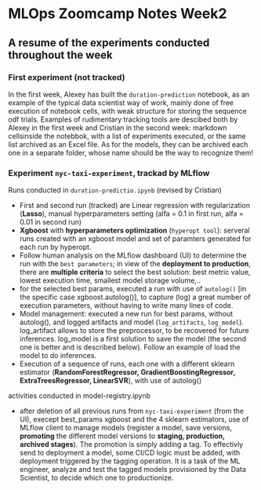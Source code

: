 # MLOps Zoomcamp Notes Week2

## A resume of the experiments conducted throughout the week

### First experiment (not tracked)

In the first week, Alexey has built the `duration-prediction` notebook, as an example of the typical data scientist way of work, mainly done of free execution of notebook cells, with weak structure for storing the sequence odf trials. Examples of rudimentary tracking tools are descibed both by Alexey in the first week and Cristian in the second week: markdown cellsinside the notebbok, with a list of experiments executed, or the same list archived as an Excel file. As for the models, they can be archived each one in a separate folder, whose name should be the way to recognize them!

### Experiment `nyc-taxi-experiment`, trackad by MLflow

Runs conducted in `duration-predictio.ipynb` (revised by Cristian)

* First and second run (tracked) are Linear regression with regularization (<strong>Lasso</strong>), manual hyperparameters setting (alfa = 0.1 in first run, alfa = 0.01 in second run)
* **Xgboost** with **hyperparameters optimization** (`hyperopt tool`): serveral runs created with an xgboost model and set of paramters generated for each run by hyperopt.
* Follow human analysis on the MLflow dashboard (UI) to determine the run with the `best parameters`; in view of the <strong>deployment to production</strong>, there are **multiple criteria** to select the best solution: best metric value, lowest execution time, smallest model storage volume,..
* for the selected best params, executed a run with use of `autolog()` [in the specific case xgboost.autolog()], to capture (log) a great number of execution parameters, without having to write many lines of code.
* Model management: executed a new run for best params, without autolog(), and logged artifacts and model (`log_artifacts`, `log_model`). log\_artifact allows to store the preprocessor, to be recovered for future inferences. log\_model is a first solution to save the model (the second one is better and is described below). Follow an example of load the model to do inferences.
* Execution of a sequence of runs, each one with a different sklearn estimator (<strong>RandomForestRegressor, GradientBoostingRegressor, ExtraTreesRegressor, LinearSVR</strong>), with use of autolog()

activities conducted in model-registry.ipynb

* after deletion of all previous runs from `nyc-taxi-experiment` (from the UI), execept best\_params xgboost and the 4 sklearn estimators, use of MLflow client to manage models (register a model, save versions, **promoting** the different model versions to <strong>staging, production, archived stages</strong>). The promotion is simply adding a tag. To effectivly send to deployment a model, some CI/CD logic must be added, with deployment triggered by the tagging operation. It is a task of the ML engineer, analyze and test the tagged models provisioned by the Data Scientist, to decide which one to productionize.